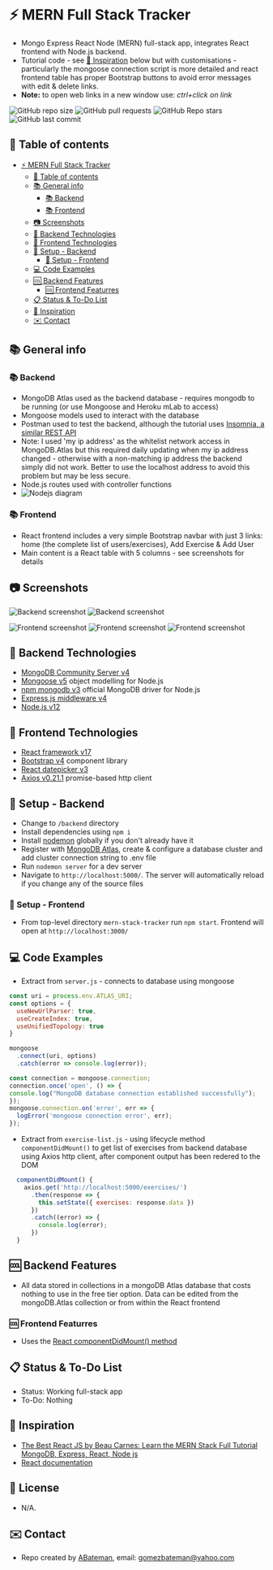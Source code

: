 # :zap: MERN Full Stack Tracker

* Mongo Express React Node (MERN) full-stack app, integrates React frontend with Node.js backend.
* Tutorial code - see [:clap: Inspiration](#clap-inspiration) below but with customisations - particularly the mongoose connection script is more detailed and react frontend table has proper Bootstrap buttons to avoid error messages with edit & delete links.
* **Note:** to open web links in a new window use: _ctrl+click on link_

![GitHub repo size](https://img.shields.io/github/repo-size/AndrewJBateman/mern-stack-tracker?style=plastic)
![GitHub pull requests](https://img.shields.io/github/issues-pr/AndrewJBateman/mern-stack-tracker?style=plastic)
![GitHub Repo stars](https://img.shields.io/github/stars/AndrewJBateman/mern-stack-tracker?style=plastic)
![GitHub last commit](https://img.shields.io/github/last-commit/AndrewJBateman/mern-stack-tracker?style=plastic)

## :page_facing_up: Table of contents

* [:zap: MERN Full Stack Tracker](#zap-mern-full-stack-tracker)
  * [:page_facing_up: Table of contents](#page_facing_up-table-of-contents)
  * [:books: General info](#books-general-info)
    * [:books: Backend](#books-backend)
    * [:books: Frontend](#books-frontend)
  * [:camera: Screenshots](#camera-screenshots)
  * [:signal_strength: Backend Technologies](#signal_strength-backend-technologies)
  * [:signal_strength: Frontend Technologies](#signal_strength-frontend-technologies)
  * [:floppy_disk: Setup - Backend](#floppy_disk-setup---backend)
    * [:floppy_disk: Setup - Frontend](#floppy_disk-setup---frontend)
  * [:computer: Code Examples](#computer-code-examples)
  * [:cool: Backend Features](#cool-backend-features)
    * [:cool: Frontend Featurres](#cool-frontend-featurres)
  * [:clipboard: Status & To-Do List](#clipboard-status--to-do-list)
  * [:clap: Inspiration](#clap-inspiration)
  * [:envelope: Contact](#envelope-contact)

## :books: General info

### :books: Backend

* MongoDB Atlas used as the backend database - requires mongodb to be running (or use Mongoose and Heroku mLab to access)
* Mongoose models used to interact with the database
* Postman used to test the backend, although the tutorial uses [Insomnia, a similar REST API](https://insomnia.rest/)
* Note: I used 'my ip address' as the whitelist network access in MongoDB.Atlas but this required daily updating when my ip address changed - otherwise with a non-matching ip address the backend simply did not work. Better to use the localhost address to avoid this problem but may be less secure.
* Node.js routes used with controller functions
* ![Nodejs diagram](./img/diagram.png)

### :books: Frontend

* React frontend includes a very simple Bootstrap navbar with just 3 links: home (the complete list of users/exercises), Add Exercise & Add User
* Main content is a React table with 5 columns - see screenshots for details

## :camera: Screenshots

![Backend screenshot](./img/mongodb.png)
![Backend screenshot](./img/postman.png)

![Frontend screenshot](./img/list.png)
![Frontend screenshot](./img/add-user.png)
![Frontend screenshot](./img/add-exercise.png)

## :signal_strength: Backend Technologies

* [MongoDB Community Server v4](https://www.mongodb.com/download-center/community)
* [Mongoose v5](https://mongoosejs.com/) object modelling for Node.js
* [npm mongodb v3](https://www.npmjs.com/package/mongodb) official MongoDB driver for Node.js
* [Express.js middleware v4](https://expressjs.com/)
* [Node.js v12](https://nodejs.org/es/)

## :signal_strength: Frontend Technologies

* [React framework v17](https://reactjs.org/)
* [Bootstrap v4](https://getbootstrap.com/) component library
* [React datepicker v3](https://www.npmjs.com/package/react-datepicker)
* [Axios v0.21.1](https://www.npmjs.com/package/axios) promise-based http client

## :floppy_disk: Setup - Backend

* Change to `/backend` directory
* Install dependencies using `npm i`
* Install [nodemon](https://www.npmjs.com/package/nodemon) globally if you don't already have it
* Register with [MongoDB Atlas](www.mongodb.com), create & configure a database cluster and add cluster connection string to .env file
* Run `nodemon server` for a dev server
* Navigate to `http://localhost:5000/`. The server will automatically reload if you change any of the source files

### :floppy_disk: Setup - Frontend

* From top-level directory `mern-stack-tracker` run `npm start`. Frontend will open at `http://localhost:3000/`

## :computer: Code Examples

* Extract from `server.js` - connects to database using mongoose

```javascript
const uri = process.env.ATLAS_URI;
const options = {
  useNewUrlParser: true,
  useCreateIndex: true,
  useUnifiedTopology: true
}

mongoose
  .connect(uri, options)
  .catch(error => console.log(error));

const connection = mongoose.connection;
connection.once('open', () => {
console.log("MongoDB database connection established successfully");
});
mongoose.connection.on('error', err => {
  logError('mongoose connection error', err);
});
```

* Extract from `exercise-list.js` - using lifecycle method `componentDidMount()` to get list of exercises from backend database using Axios http client, after component output has been redered to the DOM

```javascript
  componentDidMount() {
    axios.get('http://localhost:5000/exercises/')
      .then(response => {
        this.setState({ exercises: response.data })
      })
      .catch((error) => {
        console.log(error);
      })
  }
```

## :cool: Backend Features

* All data stored in collections in a mongoDB Atlas database that costs nothing to use in the free tier option. Data can be edited from the mongoDB.Atlas collection or from within the React frontend

### :cool: Frontend Featurres

* Uses the [React componentDidMount() method](https://reactjs.org/docs/state-and-lifecycle.html)

## :clipboard: Status & To-Do List

* Status: Working full-stack app
* To-Do: Nothing

## :clap: Inspiration

* [The Best React JS by Beau Carnes: Learn the MERN Stack Full Tutorial MongoDB, Express, React, Node js](https://www.youtube.com/watch?v=FBeete8azkY)
* [React documentation](https://reactjs.org/docs/getting-started.html)

## :file_folder: License

* N/A.

## :envelope: Contact

* Repo created by [ABateman](https://github.com/AndrewJBateman), email: gomezbateman@yahoo.com
